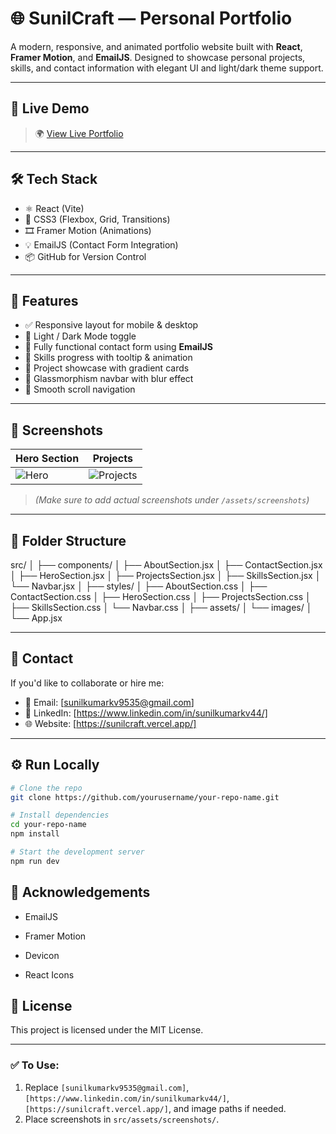 # 🌐 SunilCraft — Personal Portfolio

A modern, responsive, and animated portfolio website built with **React**, **Framer Motion**, and **EmailJS**. Designed to showcase personal projects, skills, and contact information with elegant UI and light/dark theme support.

---

## 🚀 Live Demo

> 🌍 [View Live Portfolio](https://sunilcraft.vercel.app/)

---

## 🛠️ Tech Stack

- ⚛️ React (Vite)
- 💅 CSS3 (Flexbox, Grid, Transitions)
- 🎞️ Framer Motion (Animations)
- 💡 EmailJS (Contact Form Integration)
- 📦 GitHub for Version Control

---

## 📂 Features

- ✅ Responsive layout for mobile & desktop
- 🌙 Light / Dark Mode toggle
- 💬 Fully functional contact form using **EmailJS**
- 🧠 Skills progress with tooltip & animation
- 🎨 Project showcase with gradient cards
- 🌈 Glassmorphism navbar with blur effect
- 🧭 Smooth scroll navigation

---

## 📸 Screenshots

| Hero Section | Projects |
|--------------|----------|
| ![Hero](./assets/screenshots/hero.png) | ![Projects](./assets/screenshots/projects.png) |

> *(Make sure to add actual screenshots under `/assets/screenshots`)*

---

## 📁 Folder Structure

src/
│
├── components/
│ ├── AboutSection.jsx
│ ├── ContactSection.jsx
│ ├── HeroSection.jsx
│ ├── ProjectsSection.jsx
│ ├── SkillsSection.jsx
│ └── Navbar.jsx
│
├── styles/
│ ├── AboutSection.css
│ ├── ContactSection.css
│ ├── HeroSection.css
│ ├── ProjectsSection.css
│ ├── SkillsSection.css
│ └── Navbar.css
│
├── assets/
│ └── images/
│
└── App.jsx


---

## 💌 Contact

If you'd like to collaborate or hire me:

- 📧 Email: [sunilkumarkv9535@gmail.com]
- 💼 LinkedIn: [https://www.linkedin.com/in/sunilkumarkv44/]
- 🌐 Website: [https://sunilcraft.vercel.app/]

---

## ⚙️ Run Locally

```bash
# Clone the repo
git clone https://github.com/yourusername/your-repo-name.git

# Install dependencies
cd your-repo-name
npm install

# Start the development server
npm run dev
```

## 🙌 Acknowledgements
- EmailJS

- Framer Motion

- Devicon

- React Icons

## 📜 License
This project is licensed under the MIT License.

---

### ✅ To Use:
1. Replace `[sunilkumarkv9535@gmail.com]`, `[https://www.linkedin.com/in/sunilkumarkv44/]`, `[https://sunilcraft.vercel.app/]`, and image paths if needed.
2. Place screenshots in `src/assets/screenshots/`.


